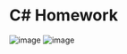 #  C# Homework
![image](https://github.com/KuanYuJiangTW/Homework/assets/135186052/3e66b4a7-8199-4375-8b55-2d4fdb93df1d)
![image](https://github.com/KuanYuJiangTW/Homework/assets/135186052/da2d92b0-2a07-4867-9e4d-fe9cbfa2054b)
